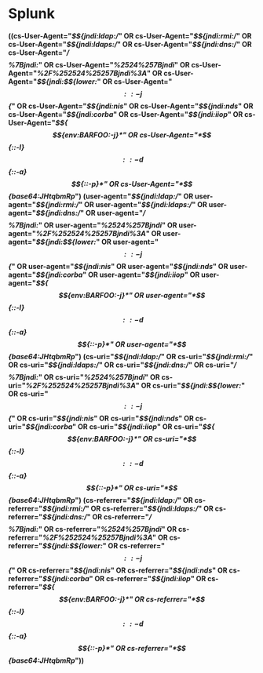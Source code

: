 # Splunk 


#### ((cs-User-Agent="*$${jndi:ldap:/*" OR cs-User-Agent="*$${jndi:rmi:/*" OR cs-User-Agent="*$${jndi:ldaps:/*" OR cs-User-Agent="*$${jndi:dns:/*" OR cs-User-Agent="*/$$%7bjndi:*" OR cs-User-Agent="*%24%7bjndi:*" OR cs-User-Agent="*$$%7Bjndi:*" OR cs-User-Agent="*%2524%257Bjndi*" OR cs-User-Agent="*%2F%252524%25257Bjndi%3A*" OR cs-User-Agent="*$${jndi:$${lower:*" OR cs-User-Agent="*$${::-j}$${*" OR cs-User-Agent="*$${jndi:nis*" OR cs-User-Agent="*$${jndi:nds*" OR cs-User-Agent="*$${jndi:corba*" OR cs-User-Agent="*$${jndi:iiop*" OR cs-User-Agent="*$${$${env:BARFOO:-j}*" OR cs-User-Agent="*$${::-l}$${::-d}$${::-a}$${::-p}*" OR cs-User-Agent="*$${base64:JHtqbmRp*") (user-agent="*$${jndi:ldap:/*" OR user-agent="*$${jndi:rmi:/*" OR user-agent="*$${jndi:ldaps:/*" OR user-agent="*$${jndi:dns:/*" OR user-agent="*/$$%7bjndi:*" OR user-agent="*%24%7bjndi:*" OR user-agent="*$$%7Bjndi:*" OR user-agent="*%2524%257Bjndi*" OR user-agent="*%2F%252524%25257Bjndi%3A*" OR user-agent="*$${jndi:$${lower:*" OR user-agent="*$${::-j}$${*" OR user-agent="*$${jndi:nis*" OR user-agent="*$${jndi:nds*" OR user-agent="*$${jndi:corba*" OR user-agent="*$${jndi:iiop*" OR user-agent="*$${$${env:BARFOO:-j}*" OR user-agent="*$${::-l}$${::-d}$${::-a}$${::-p}*" OR user-agent="*$${base64:JHtqbmRp*") (cs-uri="*$${jndi:ldap:/*" OR cs-uri="*$${jndi:rmi:/*" OR cs-uri="*$${jndi:ldaps:/*" OR cs-uri="*$${jndi:dns:/*" OR cs-uri="*/$$%7bjndi:*" OR cs-uri="*%24%7bjndi:*" OR cs-uri="*$$%7Bjndi:*" OR cs-uri="*%2524%257Bjndi*" OR cs-uri="*%2F%252524%25257Bjndi%3A*" OR cs-uri="*$${jndi:$${lower:*" OR cs-uri="*$${::-j}$${*" OR cs-uri="*$${jndi:nis*" OR cs-uri="*$${jndi:nds*" OR cs-uri="*$${jndi:corba*" OR cs-uri="*$${jndi:iiop*" OR cs-uri="*$${$${env:BARFOO:-j}*" OR cs-uri="*$${::-l}$${::-d}$${::-a}$${::-p}*" OR cs-uri="*$${base64:JHtqbmRp*") (cs-referrer="*$${jndi:ldap:/*" OR cs-referrer="*$${jndi:rmi:/*" OR cs-referrer="*$${jndi:ldaps:/*" OR cs-referrer="*$${jndi:dns:/*" OR cs-referrer="*/$$%7bjndi:*" OR cs-referrer="*%24%7bjndi:*" OR cs-referrer="*$$%7Bjndi:*" OR cs-referrer="*%2524%257Bjndi*" OR cs-referrer="*%2F%252524%25257Bjndi%3A*" OR cs-referrer="*$${jndi:$${lower:*" OR cs-referrer="*$${::-j}$${*" OR cs-referrer="*$${jndi:nis*" OR cs-referrer="*$${jndi:nds*" OR cs-referrer="*$${jndi:corba*" OR cs-referrer="*$${jndi:iiop*" OR cs-referrer="*$${$${env:BARFOO:-j}*" OR cs-referrer="*$${::-l}$${::-d}$${::-a}$${::-p}*" OR cs-referrer="*$${base64:JHtqbmRp*"))
